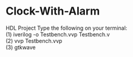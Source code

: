# Clock-With-Alarm
HDL Project  Type the following on your terminal:  
(1) iverilog -o Testbench.vvp Testbench.v  
(2) vvp Testbench.vvp  
(3) gtkwave
